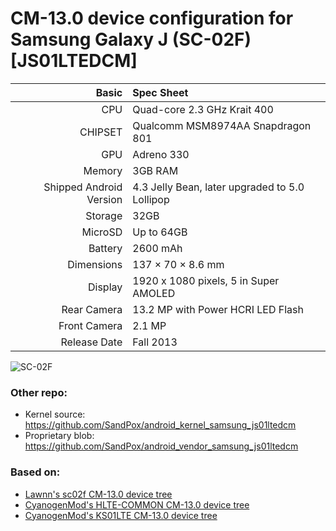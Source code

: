 # CM-13.0 device configuration for Samsung Galaxy J (SC-02F) [JS01LTEDCM]

Basic   | Spec Sheet
-------:|:-------------------------
CPU     | Quad-core 2.3 GHz Krait 400
CHIPSET | Qualcomm MSM8974AA Snapdragon 801
GPU     | Adreno 330
Memory  | 3GB RAM
Shipped Android Version | 4.3 Jelly Bean, later upgraded to 5.0 Lollipop
Storage | 32GB
MicroSD | Up to 64GB
Battery | 2600 mAh
Dimensions | 137 × 70 × 8.6 mm
Display | 1920 x 1080 pixels, 5 in Super AMOLED
Rear Camera  | 13.2 MP with Power HCRI LED Flash
Front Camera | 2.1 MP
Release Date | Fall 2013

![SC-02F](https://upload.wikimedia.org/wikipedia/commons/thumb/7/7e/Galaxy_J_SC-02F_Lapis_Blue_1.jpg/449px-Galaxy_J_SC-02F_Lapis_Blue_1.jpg "SC-02F")

### Other repo:
  - Kernel source: https://github.com/SandPox/android_kernel_samsung_js01ltedcm
  - Proprietary blob: https://github.com/SandPox/android_vendor_samsung_js01ltedcm

### Based on:
  - [Lawnn's sc02f CM-13.0 device tree](https://github.com/lawnn/android_device_samsung_sc02f/tree/cm-13.0)
  - [CyanogenMod's HLTE-COMMON CM-13.0 device tree](https://github.com/CyanogenMod/android_device_samsung_hlte-common/tree/cm-13.0)
  - [CyanogenMod's KS01LTE CM-13.0 device tree](https://github.com/CyanogenMod/android_device_samsung_ks01lte/tree/cm-13.0)
